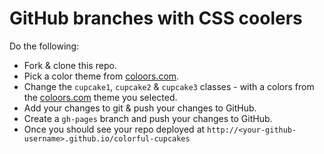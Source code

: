 # GitHub branches with CSS coolers

Do the following:

* Fork & clone this repo.   
* Pick a color theme from [coloors.com](http://coloors.com).
* Change the `cupcake1`, `cupcake2` & `cupcake3` classes - with a colors from the [coloors.com](http://coloors.com) theme you selected.
* Add your changes to git & push your changes to GitHub.
* Create a `gh-pages` branch and push your changes to GitHub.
* Once you should see your repo deployed at `http://<your-github-username>.github.io/colorful-cupcakes`

